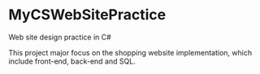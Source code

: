 # MyCSWebSitePractice
Web site design practice in C#

This project major focus on the shopping website implementation, which include front-end, back-end and SQL.
